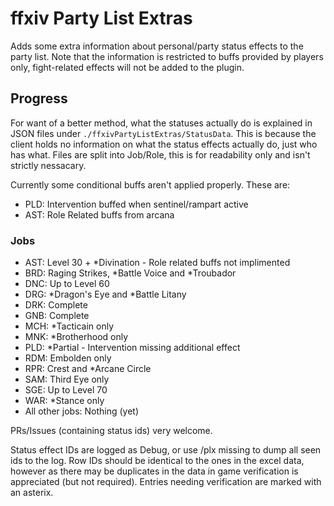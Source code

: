 # ffxiv Party List Extras

Adds some extra information about personal/party status effects to the party list.
Note that the information is restricted to buffs provided by players only, fight-related effects will not be added to the plugin.

## Progress

For want of a better method, what the statuses actually do is explained in JSON files under `./ffxivPartyListExtras/StatusData`.
This is because the client holds no information on what the status effects actually do, just who has what.
Files are split into Job/Role, this is for readability only and isn't strictly nessacary.

Currently some conditional buffs aren't applied properly. These are:
- PLD: Intervention buffed when sentinel/rampart active
- AST: Role Related buffs from arcana

### Jobs

- AST: Level 30 + *Divination - Role related buffs not implimented
- BRD: Raging Strikes, *Battle Voice and *Troubador
- DNC: Up to Level 60
- DRG: *Dragon's Eye and *Battle Litany
- DRK: Complete
- GNB: Complete
- MCH: *Tacticain only
- MNK: *Brotherhood only
- PLD: *Partial - Intervention missing additional effect
- RDM: Embolden only
- RPR: Crest and *Arcane Circle
- SAM: Third Eye only
- SGE: Up to Level 70
- WAR: *Stance only
- All other jobs: Nothing (yet)

PRs/Issues (containing status ids) very welcome.

Status effect IDs are logged as Debug, or use /plx missing to dump all seen ids to the log.
Row IDs should be identical to the ones in the excel data, however as there may be duplicates in the data in game verification is appreciated (but not required).
Entries needing verification are marked with an asterix.
